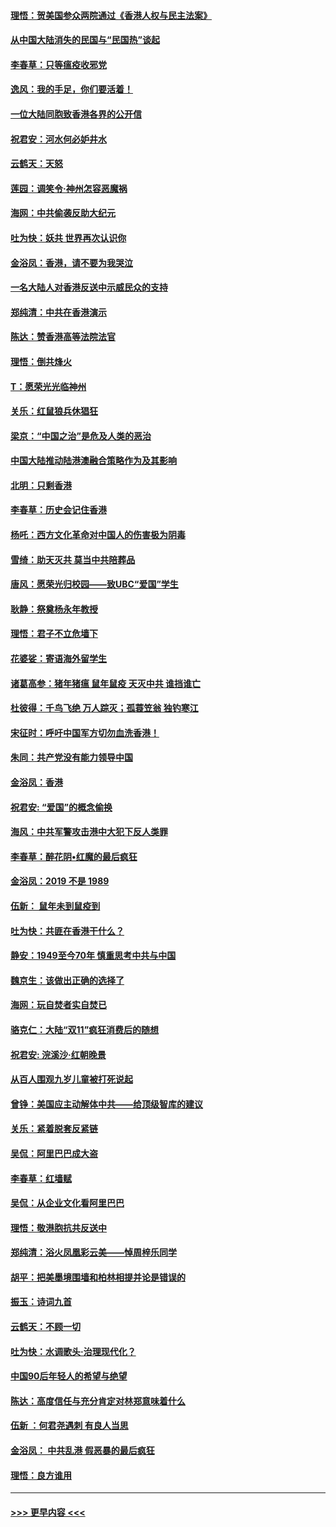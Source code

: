 #### [理悟：贺美国参众两院通过《香港人权与民主法案》](../pages/nsc993/n11678104.md?t=11250922) 
#### [从中国大陆消失的民国与“民国热”谈起](../pages/nsc993/n11678075.md?t=11250922) 
#### [李春草：只等瘟疫收邪党](../pages/nsc993/n11677308.md?t=11250922) 
#### [逸风：我的手足，你们要活着！](../pages/nsc993/n11676352.md?t=11250922) 
#### [一位大陆同胞致香港各界的公开信](../pages/nsc993/n11675761.md?t=11250922) 
#### [祝君安：河水何必妒井水](../pages/nsc993/n11675746.md?t=11250922) 
#### [云鹤天：天怒](../pages/nsc993/n11675718.md?t=11250922) 
#### [莲园：调笑令‧神州怎容恶魔祸](../pages/nsc993/n11675648.md?t=11250922) 
#### [海网：中共偷袭反助大纪元](../pages/nsc993/n11673515.md?t=11250922) 
#### [吐为快：妖共 世界再次认识你](../pages/nsc993/n11673506.md?t=11250922) 
#### [金浴凤：香港，请不要为我哭泣](../pages/nsc993/n11673248.md?t=11250922) 
#### [一名大陆人对香港反送中示威民众的支持](../pages/nsc993/n11672615.md?t=11250922) 
#### [郑纯清：中共在香港演示](../pages/nsc993/n11670539.md?t=11250922) 
#### [陈达：赞香港高等法院法官](../pages/nsc993/n11669542.md?t=11250922) 
#### [理悟：倒共烽火](../pages/nsc993/n11668844.md?t=11250922) 
#### [T：愿荣光光临神州](../pages/nsc993/n11668421.md?t=11250922) 
#### [关乐：红鼠狼兵休猖狂](../pages/nsc993/n11668378.md?t=11250922) 
#### [梁京：“中国之治”是危及人类的恶治](../pages/nsc993/n11668328.md?t=11250922) 
#### [中国大陆推动陆港澳融合策略作为及其影响](../pages/nsc993/n11668157.md?t=11250922) 
#### [北明：只剩香港](../pages/nsc993/n11668002.md?t=11250922) 
#### [李春草：历史会记住香港](../pages/nsc993/n11667927.md?t=11250922) 
#### [杨吒：西方文化革命对中国人的伤害极为阴毒](../pages/nsc993/n11664521.md?t=11250922) 
#### [雪绮：助天灭共 莫当中共陪葬品](../pages/nsc993/n11662650.md?t=11250922) 
#### [唐风：愿荣光归校园——致UBC“爱国”学生](../pages/nsc993/n11662194.md?t=11250922) 
#### [耿静：祭奠杨永年教授](../pages/nsc993/n11662514.md?t=11250922) 
#### [理悟：君子不立危墙下](../pages/nsc993/n11662172.md?t=11250922) 
#### [花婆娑：寄语海外留学生](../pages/nsc993/n11662121.md?t=11250922) 
#### [诸葛高参：猪年猪瘟 鼠年鼠疫 天灭中共 谁挡谁亡](../pages/nsc993/n11661980.md?t=11250922) 
#### [杜彼得：千鸟飞绝 万人踪灭；孤蓑笠翁 独钓寒江](../pages/nsc993/n11661170.md?t=11250922) 
#### [宋征时：呼吁中国军方切勿血洗香港！](../pages/nsc993/n11415318.md?t=11250922) 
#### [朱同：共产党没有能力领导中国](../pages/nsc993/n11660421.md?t=11250922) 
#### [金浴凤：香港](../pages/nsc993/n11660419.md?t=11250922) 
#### [祝君安: “爱国”的概念偷换](../pages/nsc993/n11659706.md?t=11250922) 
#### [海风：中共军警攻击港中大犯下反人类罪](../pages/nsc993/n11659632.md?t=11250922) 
#### [李春草：醉花阴•红魔的最后疯狂](../pages/nsc993/n11659287.md?t=11250922) 
#### [金浴凤：2019 不是 1989](../pages/nsc993/n11657663.md?t=11250922) 
#### [伍新： 鼠年未到鼠疫到](../pages/nsc993/n11655098.md?t=11250922) 
#### [吐为快：共匪在香港干什么？](../pages/nsc993/n11654891.md?t=11250922) 
#### [静安：1949至今70年 慎重思考中共与中国](../pages/nsc993/n11651244.md?t=11250922) 
#### [魏京生：该做出正确的选择了](../pages/nsc993/n11653084.md?t=11250922) 
#### [海网：玩自焚者实自焚已](../pages/nsc993/n11652423.md?t=11250922) 
#### [骆克仁：大陆“双11”疯狂消费后的随想](../pages/nsc993/n11652305.md?t=11250922) 
#### [祝君安: 浣溪沙·红朝晚景](../pages/nsc993/n11652258.md?t=11250922) 
#### [从百人围观九岁儿童被打死说起](../pages/nsc993/n11651030.md?t=11250922) 
#### [曾铮：美国应主动解体中共——给顶级智库的建议](../pages/nsc993/n11649888.md?t=11250922) 
#### [关乐：紧着脱套反紧链](../pages/nsc993/n11649069.md?t=11250922) 
#### [吴侃：阿里巴巴成大盗](../pages/nsc993/n11645523.md?t=11250922) 
#### [李春草：红墙赋](../pages/nsc993/n11646389.md?t=11250922) 
#### [吴侃：从企业文化看阿里巴巴](../pages/nsc993/n11645476.md?t=11250922) 
#### [理悟：敬港胞抗共反送中](../pages/nsc993/n11645466.md?t=11250922) 
#### [郑纯清：浴火凤凰彩云美——悼周梓乐同学](../pages/nsc993/n11645155.md?t=11250922) 
#### [胡平：把美墨境围墙和柏林相提并论是错误的](../pages/nsc993/n11645134.md?t=11250922) 
#### [振玉：诗词九首](../pages/nsc993/n11644081.md?t=11250922) 
#### [云鹤天：不顾一切](../pages/nsc993/n11643508.md?t=11250922) 
#### [吐为快：水调歌头·治理现代化？](../pages/nsc993/n11643485.md?t=11250922) 
#### [中国90后年轻人的希望与绝望](../pages/nsc993/n11642317.md?t=11250922) 
#### [陈达：高度信任与充分肯定对林郑意味着什么](../pages/nsc993/n11641441.md?t=11250922) 
#### [伍新 ：何君尧遇刺 有良人当思](../pages/nsc993/n11641503.md?t=11250922) 
#### [金浴凤： 中共乱港  假恶暴的最后疯狂](../pages/nsc993/n11641495.md?t=11250922) 
#### [理悟：良方谁用](../pages/nsc993/n11641463.md?t=11250922) 

----
#### [ >>> 更早内容 <<< ](../indexes/nsc993-earlier.md)
